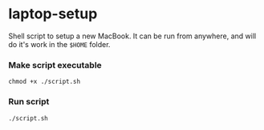 # laptop-setup
Shell script to setup a new MacBook. It can be run from anywhere, and will do it's work in the `$HOME` folder. 

### Make script executable

```shell
chmod +x ./script.sh
```

### Run script

```shell
./script.sh
```
